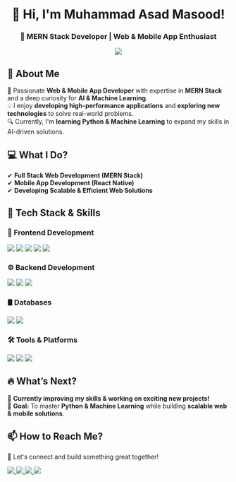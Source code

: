<h1 align="center">👋 Hi, I'm Muhammad Asad Masood!</h1>
<h3 align="center">🚀 MERN Stack Developer | Web & Mobile App Enthusiast</h3>

<p align="center">
  <img src="https://readme-typing-svg.herokuapp.com?font=Fira+Code&pause=1000&center=true&width=450&lines=Full+Stack+Developer+%7C+MERN+Stack;Mobile+App+Development+%7C+React+Native;Machine+Learning+Explorer+%7C+Learner;Scalable+Web+Applications">
</p>


## 📜 **About Me**
🚀 Passionate **Web & Mobile App Developer** with expertise in **MERN Stack** and a deep curiosity for **AI & Machine Learning**.  
💡 I enjoy **developing high-performance applications** and **exploring new technologies** to solve real-world problems.  
🔍 Currently, I'm **learning Python & Machine Learning** to expand my skills in AI-driven solutions.  


## 💻 **What I Do?**
✔ **Full Stack Web Development (MERN Stack)**  
✔ **Mobile App Development (React Native)**    
✔ **Developing Scalable & Efficient Web Solutions**  


## 🚀 **Tech Stack & Skills**

### **🎨 Frontend Development**
<p align="left">
  <img src="https://img.shields.io/badge/-HTML5-E34F26?style=flat&logo=html5&logoColor=white">
  <img src="https://img.shields.io/badge/-CSS3-1572B6?style=flat&logo=css3&logoColor=white">
  <img src="https://img.shields.io/badge/-JavaScript-F7DF1E?style=flat&logo=javascript&logoColor=black">
  <img src="https://img.shields.io/badge/-React-61DAFB?style=flat&logo=react&logoColor=black">
  <img src="https://img.shields.io/badge/-Next.js-000?style=flat&logo=nextdotjs">
</p>

### **⚙️ Backend Development**
<p align="left">
  <img src="https://img.shields.io/badge/-Node.js-339933?style=flat&logo=node.js&logoColor=white">
  <img src="https://img.shields.io/badge/-Express.js-000?style=flat&logo=express&logoColor=white">
  <img src="https://img.shields.io/badge/-PHP-777BB4?style=flat&logo=php&logoColor=white">
</p>

### **🛢 Databases**
<p align="left">
  <img src="https://img.shields.io/badge/-MongoDB-4EA94B?style=flat&logo=mongodb&logoColor=white">
  <img src="https://img.shields.io/badge/-MySQL-4479A1?style=flat&logo=mysql&logoColor=white">
</p>

### **🛠 Tools & Platforms**
<p align="left">
  <img src="https://img.shields.io/badge/-Git-F05032?style=flat&logo=git&logoColor=white">
  <img src="https://img.shields.io/badge/-GitHub-181717?style=flat&logo=github&logoColor=white">
  <img src="https://img.shields.io/badge/-VS%20Code-007ACC?style=flat&logo=visual-studio-code&logoColor=white">
</p>


## **🔥 What’s Next?**
🚀 **Currently improving my skills & working on exciting new projects!**  
🎯 **Goal:** To master **Python & Machine Learning** while building **scalable web & mobile solutions**.  


## 📫 **How to Reach Me?**
📌 Let's connect and build something great together!  

<p align="left">
  <a href="https://www.linkedin.com/in/masadmasood/">
    <img src="https://img.shields.io/badge/-LinkedIn-blue?style=for-the-badge&logo=linkedin">
  </a>
  <a href="https://muhammadasadmasood.com/">
    <img src="https://img.shields.io/badge/-Portfolio-green?style=for-the-badge&logo=web">
  </a>
  <a href="mailto:muhammad.asadmasood.work@gmail.com">
    <img src="https://img.shields.io/badge/-Email-red?style=for-the-badge&logo=gmail">
  </a>
  <a href="https://wa.me/+923304623227">
    <img src="https://img.shields.io/badge/-WhatsApp-brightgreen?style=for-the-badge&logo=whatsapp">
  </a>
</p>


